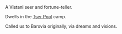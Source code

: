 A Vistani seer and fortune-teller.

Dwells in the [Tser Pool](../Places/Tser%20Pool.md) camp.

Called us to Barovia originally, via dreams and visions.